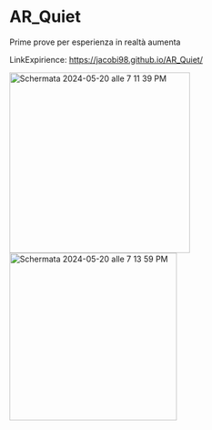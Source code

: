 # AR_Quiet

Prime prove per esperienza in realtà aumenta

LinkExpirience: https://jacobi98.github.io/AR_Quiet/ 

<img width="317" alt="Schermata 2024-05-20 alle 7 11 39 PM" src="https://github.com/jacobi98/AR_Quiet/assets/33379462/a61193df-79b4-4787-bb7e-28bd8c7fa17e">
<img width="294" alt="Schermata 2024-05-20 alle 7 13 59 PM" src="https://github.com/jacobi98/AR_Quiet/assets/33379462/a57c35ca-a1f4-4398-98ef-2e7a1b880554">
